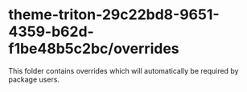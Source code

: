 # theme-triton-29c22bd8-9651-4359-b62d-f1be48b5c2bc/overrides

This folder contains overrides which will automatically be required by package users.
